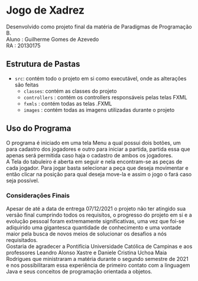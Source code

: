 # Jogo de Xadrez

Desenvolvido como projeto final da matéria de Paradigmas de Programação B.</br>
Aluno : Guilherme Gomes de Azevedo</br>
RA : 20130175

## Estrutura de Pastas

- `src`: contém todo o projeto em si como executável, onde as alterações são feitas
    - `classes`: contém as classes do projeto
    - `controllers` : contém os controllers responsáveis pelas telas FXML
    - `fxmls` :  contém todas as telas .FXML
    - `images` : contém todas as imagens utilizadas durante o projeto

## Uso do Programa

O programa é iniciado em uma tela Menu a qual possui dois botões, um para cadastro dos jogadores e outro para iniciar a partida, partida essa que apenas será permitida caso haja o cadastro de ambos os jogadores.</br>
A Tela do tabuleiro é aberta em seguir e nela encontram-se as peças de cada jogador. Para jogar basta selecionar a peça que deseja movimentar e então clicar na posição para qual deseja move-la e assim o jogo o fará caso seja possível.

### Considerações Finais

Apesar de até a data de entrega 07/12/2021 o projeto não ter atingido sua versão final cumprindo todos os requisítos, o progresso do projeto em si e a evolução pessoal foram extremamente significativas, uma vez que foi-se adiquirido uma gigantesca quantidade de conhecimento e uma vontade maior pela busca de novos meios de solucionar os desafios a nós requisitados.</br>
Gostaria de agradecer a Pontifícia Universidade Católica de Campinas e aos professores Leandro Alonso Xastre e Daniele Cristina Uchoa Maia Rodrigues que ministraram a matéria durante o segundo semestre de 2021 e nos possibilitaram essa experiência de primeiro contato com a linguagem Java e seus conceitos de programação orientada a objetos.
